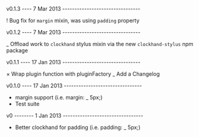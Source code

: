 v0.1.3 ---- 7 Mar 2013 --------------------------------

!  Bug fix for `margin` mixin, was using `padding` property

v0.1.2 ---- 7 Mar 2013 --------------------------------

_  Offload work to `clockhand` stylus mixin via the new `clockhand-stylus` npm package



v0.1.1 ---- 17 Jan 2013 --------------------------------

×  Wrap plugin function with pluginFactory
_  Add a Changelog



v0.1.0 ---- 17 Jan 2013 --------------------------------

+  margin support (i.e. margin: _ 5px;)
+  Test suite



v0 -------- 1 Jan 2013 ---------------------------------

+  Better clockhand for padding (i.e. padding: _ 5px;)
